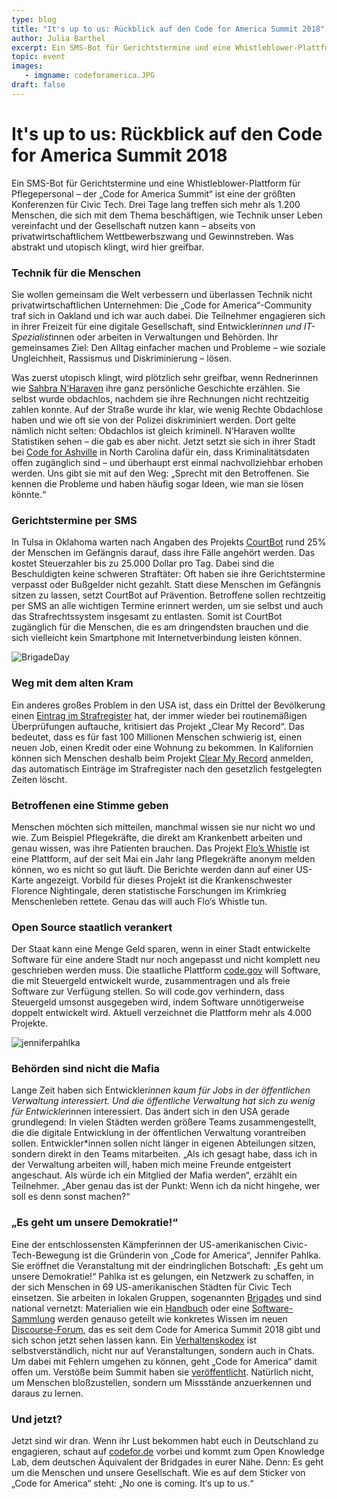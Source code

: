 ```yaml
---
type: blog
title: "It's up to us: Rückblick auf den Code for America Summit 2018"
author: Julia Barthel
excerpt: Ein SMS-Bot für Gerichtstermine und eine Whistleblower-Plattform für Pflegepersonal – der „Code for America Summit“ ist eine der größten Konferenzen für Civic Tech. Drei Tage lang treffen sich mehr als 1.200 Menschen, die sich mit dem Thema beschäftigen, wie Technik unser Leben  vereinfacht und der Gesellschaft nutzen kann – abseits von privatwirtschaftlichem Wettbewerbszwang und Gewinnstreben. Was abstrakt und utopisch klingt, wird hier greifbar.
topic: event
images:
   - imgname: codeforamerica.JPG
draft: false
---
```


# It's up to us: Rückblick auf den Code for America Summit 2018

Ein SMS-Bot für Gerichtstermine und eine Whistleblower-Plattform für Pflegepersonal – der „Code for America Summit“ ist eine der größten Konferenzen für Civic Tech. Drei Tage lang treffen sich mehr als 1.200 Menschen, die sich mit dem Thema beschäftigen, wie Technik unser Leben  vereinfacht und der Gesellschaft nutzen kann – abseits von privatwirtschaftlichem Wettbewerbszwang und Gewinnstreben. Was abstrakt und utopisch klingt, wird hier greifbar.

### Technik für die Menschen

Sie wollen gemeinsam die Welt verbessern und überlassen Technik nicht privatwirtschaftlichen Unternehmen: Die „Code for America“-Community traf sich in Oakland und ich war auch dabei. Die Teilnehmer engagieren sich in ihrer Freizeit für eine digitale Gesellschaft, sind Entwickler*innen und IT-Spezialist*innen oder arbeiten in Verwaltungen und Behörden. Ihr gemeinsames Ziel: Den Alltag einfacher machen und Probleme – wie soziale Ungleichheit, Rassismus und Diskriminierung – lösen.

Was zuerst utopisch klingt, wird plötzlich sehr greifbar, wenn Rednerinnen wie [Sahbra N‘Haraven](https://www.youtube.com/watch?v=RIjOEfWT2iI&index=20&list=PL65XgbSILalU3CPOpBOzBiX-31rzk8oox) ihre ganz persönliche Geschichte erzählen. Sie selbst wurde obdachlos, nachdem sie ihre Rechnungen nicht rechtzeitig zahlen konnte. Auf der Straße wurde ihr klar, wie wenig Rechte Obdachlose haben und wie oft sie von der Polizei diskriminiert werden. Dort gelte nämlich nicht selten: Obdachlos ist gleich  kriminell. N‘Haraven wollte Statistiken sehen – die gab es aber nicht. Jetzt setzt sie sich in ihrer Stadt bei [Code for Ashville](http://www.codeforasheville.org/) in North Carolina dafür ein, dass Kriminalitätsdaten offen zugänglich sind – und überhaupt erst einmal nachvollziehbar erhoben werden. Uns gibt sie mit auf den Weg: „Sprecht mit den Betroffenen. Sie kennen die Probleme und haben häufig sogar Ideen, wie man sie lösen könnte.“


### Gerichtstermine per SMS

In Tulsa in Oklahoma warten nach Angaben des Projekts [CourtBot](http://www.okcourtbot.com/
) rund 25% der Menschen im Gefängnis darauf, dass ihre Fälle angehört werden. Das kostet Steuerzahler bis zu 25.000 Dollar pro Tag. Dabei sind die Beschuldigten keine schweren Straftäter: Oft haben sie ihre Gerichtstermine verpasst oder Bußgelder nicht gezahlt. Statt diese Menschen im Gefängnis sitzen zu lassen, setzt CourtBot auf Prävention. Betroffene sollen rechtzeitig per SMS an alle wichtigen Termine erinnert werden, um sie selbst und auch das Strafrechtssystem insgesamt zu entlasten. Somit ist CourtBot zugänglich für die Menschen, die es am dringendsten brauchen und die sich vielleicht kein Smartphone mit Internetverbindung leisten können.

![BrigadeDay](/blog/BrigadeDay.JPG)

### Weg mit dem alten Kram

Ein anderes großes Problem in den USA ist, dass ein Drittel der Bevölkerung einen [Eintrag im Strafregister](https://www.codeforamerica.org/what/clear-my-record
) hat, der immer wieder bei routinemäßigen Überprüfungen auftauche, kritisiert das Projekt „Clear My Record“. Das bedeutet, dass es für fast 100 Millionen Menschen schwierig ist, einen neuen Job, einen Kredit oder eine Wohnung zu bekommen. In Kalifornien können sich Menschen deshalb beim Projekt [Clear My Record](https://www.clearmyrecord.org/) anmelden, das automatisch Einträge im Strafregister nach den gesetzlich festgelegten Zeiten löscht.

### Betroffenen eine Stimme geben

Menschen möchten sich mitteilen, manchmal wissen sie nur nicht wo und wie. Zum Beispiel Pflegekräfte, die direkt am Krankenbett arbeiten und genau wissen, was ihre Patienten brauchen. Das Projekt [Flo’s Whistle](http://floswhistle.org/) ist eine Plattform, auf der seit Mai ein Jahr lang Pflegekräfte anonym melden können, wo es nicht so gut läuft. Die Berichte werden dann auf einer US-Karte angezeigt. Vorbild für dieses Projekt ist die Krankenschwester Florence Nightingale, deren statistische Forschungen im Krimkrieg Menschenleben rettete. Genau das will auch Flo‘s Whistle tun.

### Open Source staatlich verankert

Der Staat kann eine Menge Geld sparen, wenn in einer Stadt entwickelte Software für eine andere Stadt nur noch angepasst und nicht komplett neu geschrieben werden muss. Die staatliche Plattform [code.gov](https://code.gov/#/) will Software, die mit Steuergeld entwickelt wurde, zusammentragen und als freie Software zur Verfügung stellen. So will code.gov verhindern, dass Steuergeld umsonst ausgegeben wird, indem Software unnötigerweise doppelt entwickelt wird. Aktuell verzeichnet die Plattform mehr als 4.000 Projekte.

![jenniferpahlka](/blog/jenniferpahlka.JPG)

### Behörden sind nicht die Mafia

Lange Zeit haben sich Entwickler*innen kaum für Jobs in der öffentlichen Verwaltung interessiert. Und die öffentliche Verwaltung hat sich zu wenig für Entwickler*innen interessiert. Das ändert sich in den USA gerade grundlegend: In vielen Städten werden größere Teams zusammengestellt, die die digitale Entwicklung in der öffentlichen Verwaltung vorantreiben sollen. Entwickler*innen sollen nicht länger in eigenen Abteilungen sitzen, sondern direkt in den Teams mitarbeiten. „Als ich gesagt habe, dass ich in der Verwaltung arbeiten will, haben mich meine Freunde entgeistert angeschaut. Als würde ich ein Mitglied der Mafia werden“, erzählt ein Teilnehmer. „Aber genau das ist der Punkt: Wenn ich da nicht hingehe, wer soll es denn sonst machen?“

### „Es geht um unsere Demokratie!“

Eine der entschlossensten Kämpferinnen der US-amerikanischen Civic-Tech-Bewegung ist die Gründerin von „Code for America“, Jennifer Pahlka. Sie eröffnet die Veranstaltung mit der eindringlichen Botschaft: „Es geht um unsere Demokratie!“ Pahlka ist es gelungen, ein Netzwerk zu schaffen, in der sich Menschen in 69 US-amerikanischen Städten für Civic Tech einsetzen. Sie arbeiten in lokalen Gruppen, sogenannten [Brigades](https://brigade.codeforamerica.org/) und sind national vernetzt: Materialien wie ein [Handbuch](https://docs.google.com/document/d/16CL9TdmWV0hDY6c85PwtzUcu1VjeSeiDFD2CbtLKf7s/edit#heading=h.ng0tffrab705) oder eine [Software-Sammlung](https://brigade.codeforamerica.org/resources/software) werden genauso geteilt wie konkretes Wissen im neuen [Discourse-Forum](https://discourse.codeforamerica.org/), das es seit dem Code for America Summit 2018 gibt und sich schon jetzt sehen lassen kann. Ein [Verhaltenskodex](https://github.com/codeforamerica/codeofconduct) ist selbstverständlich, nicht nur auf Veranstaltungen, sondern auch in Chats. Um dabei mit Fehlern umgehen zu können, geht „Code for America“ damit offen um. Verstöße beim Summit haben sie [veröffentlicht](https://medium.com/code-for-america/2018-code-for-america-summit-code-of-conduct-transparency-report-6e026154f39). Natürlich nicht, um Menschen bloßzustellen, sondern um Missstände anzuerkennen und daraus zu lernen.

### Und jetzt?

Jetzt sind wir dran. Wenn ihr Lust bekommen habt euch in Deutschland zu engagieren, schaut auf [codefor.de](https://codefor.de/) vorbei und kommt zum Open Knowledge Lab, dem deutschen Äquivalent der Bridgades in eurer Nähe.
Denn: Es geht um die Menschen und unsere Gesellschaft. Wie es auf dem Sticker von „Code for America“ steht: „No one is coming. It‘s up to us.“
